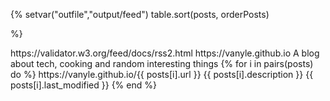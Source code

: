 {%
setvar("outfile","output/feed")
table.sort(posts, orderPosts)

%}

<?xml version="1.0" encoding="UTF-8" ?>
<rss version="2.0" xmlns:dc="http://purl.org/dc/elements/1.1/" xmlns:content="http://purl.org/rss/1.0/modules/content/">

<channel>
  <title>Antoine's blog</title>
  <docs>https://validator.w3.org/feed/docs/rss2.html</docs>
  <link>https://vanyle.github.io</link>
  <rss version="2.0" xmlns:media="http://search.yahoo.com/mrss/">
  <description>A blog about tech, cooking and random interesting things</description>
  {% for i in pairs(posts) do %}
    <item>
      <title>{{ posts[i].title }}</title>
      <link>https://vanyle.github.io/{{ posts[i].url }}</link>
      <description>{{ posts[i].description }}</description>
      <pubDate>{{ posts[i].last_modified }}</pubDate>
    </item>
  {% end %}
</channel>
</rss>
